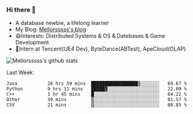 ### Hi there 👋

- A database newbie, a lifelong learner
- My Blog: [Mellorsssss's blog](https://mellorsssss.com/)
- 😄Interests: Distributed Systems & OS & Datebases & Game Development
- 🤔Intern at Tencent(UE4 Dev), ByteDance(ABTest), ApeCloud(OLAP)


![Mellorsssss's github stats](https://github-readme-stats.vercel.app/api?username=Mellorsssss&show_icons=true&theme=radical&count_private=true)

<!-- ![Top Langs](https://github-readme-stats.vercel.app/api/top-langs/?username=anuraghazra&hide=javascript,html,typescript,css,glsl) -->

<!--
**Mellorsssss/Mellorsssss** is a ✨ _special_ ✨ repository because its `README.md` (this file) appears on your GitHub profile.

Here are some ideas to get you started:

- 🔭 I’m currently working on ...
- 🌱 I’m currently learning ...
- 👯 I’m looking to collaborate on ...
- 🤔 I’m looking for help with ...
- 💬 Ask me about ...
- 📫 How to reach me: ...
- 😄 Pronouns: ...
- ⚡ Fun fact: ...
-->

Last Week:
<!--START_SECTION:waka-->

```text
Java           28 hrs 59 mins  █████████████████▒░░░░░░░   69.67 %
Python         9 hrs 11 mins   █████▓░░░░░░░░░░░░░░░░░░░   22.09 %
C++            1 hr 45 mins    █░░░░░░░░░░░░░░░░░░░░░░░░   04.22 %
Other          39 mins         ▒░░░░░░░░░░░░░░░░░░░░░░░░   01.57 %
CSV            21 mins         ▒░░░░░░░░░░░░░░░░░░░░░░░░   00.85 %
```

<!--END_SECTION:waka-->
